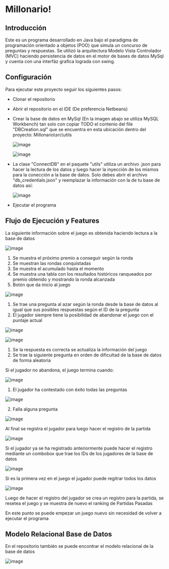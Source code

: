 # Millonario!

## Introducción

Este es un programa desarrollado en Java bajo el paradigma de programación orientado a objetos (POO) que simula un concurso de preguntas y respuestas. Se utilizó la arquitectura Modelo Vista Controlador (MVC) haciendo persistencia de datos en el motor de bases de datos MySql y cuenta con una interfáz grafica lograda con swing.

## Configuración

Para ejecutar este proyecto seguir los siguientes pasos:

- Clonar el repositorio
- Abrir el repositorio en el IDE (De preferencia Netbeans)
- Crear la base de datos en MySql  (En la imagen abajo se utiliza MySQL Workbench) tan solo con copiar TODO el contenio del file "DBCreation.sql" que se encuentra en esta ubicación dentro del proyecto:  Millonario\src\utils

  ![image](https://user-images.githubusercontent.com/93751091/147413306-4f8fa096-daa7-410f-8046-5983f87e116a.png)

  ![image](https://user-images.githubusercontent.com/93751091/147413379-1f7a35dd-5e91-471d-ab56-97591e3c126f.png)


- La clase "ConnectDB" en el paquete "utils" utiliza un archivo .json para hacer la lectura de los datos y luego hacer la inyección de los mismos para la conección a la base de datos. Solo debes abrir el archivo "db_credentials.json" y reemplazar la información con la de tu base de datos así:

   ![image](https://user-images.githubusercontent.com/93751091/147413614-7617ffb8-8959-4855-80c5-3baee0d4e555.png)

- Ejecutar el programa

## Flujo de Ejecución y Features

La siguiente información sobre el juego es obtenida haciendo lectura a la base de datos

![image](https://user-images.githubusercontent.com/93751091/147413902-b34973cd-c102-4cd5-a8e8-334bf4c27428.png)

1. Se muestra el próximo premio a conseguir según la ronda
2. Se muestran las rondas conquistadas
3. Se muestra el acumulado hasta el momento
4. Se muestra una tabla con los resultados históricos ranqueados por premio obtenido  y mostrando la ronda alcanzada
5. Botón que da inicio al juego

![image](https://user-images.githubusercontent.com/93751091/147414097-6feb1302-f9ff-480b-9b6d-605726d560c2.png)

1. Se trae una pregunta al azar según la ronda desde la base de datos al igual que sus posibles respuestas según el ID de la pregunta
2. El jugador siempre tiene la posibilidad de abandonar el juego con el puntaje actual

![image](https://user-images.githubusercontent.com/93751091/147414161-6aa72ff8-b55b-4a89-aa4b-d49147c4f532.png)

![image](https://user-images.githubusercontent.com/93751091/147414193-94886c6e-74d9-45e4-9ddd-1af1bf2086c9.png)

1. Se la respuesta es correcta se actualiza la información del juego
2. Se trae la siguiente pregunta en orden de dificultad de la base de datos de forma aleatoria


Si el jugador no abandona, el juego termina cuando:

![image](https://user-images.githubusercontent.com/93751091/147414317-4124df46-de9e-4d0b-b679-6eeb3f987ec7.png)

1. El jugador ha contestado con éxito todas las preguntas

![image](https://user-images.githubusercontent.com/93751091/147414386-901ce9bf-d5d0-47ad-b464-9675088f5f64.png)

2. Falla alguna pregunta

![image](https://user-images.githubusercontent.com/93751091/147414402-25f61529-ed04-4eca-b593-56c5321582ed.png)

Al final se registra el jugador para luego hacer el registro de la partida

![image](https://user-images.githubusercontent.com/93751091/147415080-c892431f-518d-4dd5-89ce-2308b871a5e3.png)

Si el jugador ya se ha registrado anteriormente puede hacer el registro mediante un combobox que trae los IDs de los jugadores de la base de datos

![image](https://user-images.githubusercontent.com/93751091/147414463-525993bf-4212-441f-adbc-a66dd5b2a247.png)

Si es la primera vez en el juego el jugador puede regitrar todos los datos 

![image](https://user-images.githubusercontent.com/93751091/147414485-44718c91-6617-4f55-b686-89ed7f164519.png)


Luego de hacer el registro del jugador se crea un registro para la partida, se resetea el juego y se muestra de nuevo el ranking de Partidas Pasadas

En este punto se puede empezar un juego nuevo sin necesidad de volver a ejecutar el programa


## Modelo Relacional Base de Datos

En el repositorio también se puede encontrar el modelo relacional de la base de datos

![image](https://user-images.githubusercontent.com/93751091/147414784-6c7c95fc-a0ef-4d5c-bd92-da725b35119b.png)

